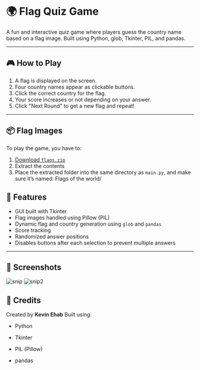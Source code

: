 # 🌍 Flag Quiz Game

A fun and interactive quiz game where players guess the country name based on a flag image. Built using Python, glob, Tkinter, PIL, and pandas.

---

## 🎮 How to Play

1. A flag is displayed on the screen.
2. Four country names appear as clickable buttons.
3. Click the correct country for the flag.
4. Your score increases or not depending on your answer.
5. Click "Next Round" to get a new flag and repeat!

---
## 📦 Flag Images
To play the game, you have to:
1. [Download `flags.zip`](./flags.zip)
2. Extract the contents
3. Place the extracted folder into the same directory as `main.py`, and make sure it’s named:
Flags of the world/

## 🧱 Features

- GUI built with Tkinter
- Flag images handled using Pillow (PIL)
- Dynamic flag and country generation using `glob` and `pandas`
- Score tracking
- Randomized answer positions
- Disables buttons after each selection to prevent multiple answers

---
## 📸 Screenshots
![snip](https://github.com/user-attachments/assets/0470850f-10c1-4034-a35a-5f1d6d7fd656)
![snip2](https://github.com/user-attachments/assets/b8d55c31-36c4-447d-9a39-5755054287fc)

## 🙌 Credits
Created by **Kevin Ehab**
Built using:

- Python

- Tkinter

- PIL (Pillow)

- pandas
